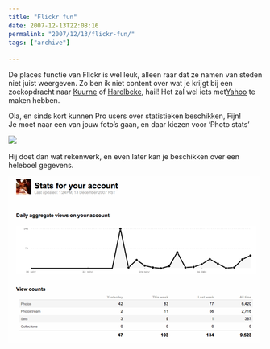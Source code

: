 ```yaml
---
title: "Flickr fun"
date: 2007-12-13T22:08:16
permalink: "2007/12/13/flickr-fun/"
tags: ["archive"]

---
```

De places functie van Flickr is wel leuk, alleen raar dat ze namen van steden niet juist weergeven. Zo ben ik niet content over wat je krijgt bij een zoekopdracht naar [Kuurne](http://www.flickr.com/places/Belgium/West-Vlaanderen/Cuerne "http://www.flickr.com/places/Belgium/West-Vlaanderen/Cuerne") of [Harelbeke](http://www.flickr.com/places/Belgium/West-Vlaanderen/Hailebeke "http://www.flickr.com/places/Belgium/West-Vlaanderen/Hailebeke"), hail! Het zal wel iets met[Yahoo](http://upcoming.yahoo.com/place/kA.W_8iQBpwLyao "http://upcoming.yahoo.com/place/kA.W_8iQBpwLyao") te maken hebben.

Ola, en sinds kort kunnen Pro users over statistieken beschikken, Fijn!  
Je moet naar een van jouw foto’s gaan, en daar kiezen voor ‘Photo stats’

![](http://farm3.static.flickr.com/2226/2108468197_41e3d71921_o.png)

Hij doet dan wat rekenwerk, en even later kan je beschikken over een heleboel gegevens.

[![Stats](/images/blog/2007/12/afbeelding-5.png)](/images/blog/2007/12/afbeelding-5.png "Stats")
